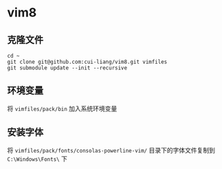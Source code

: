 # vim8

## 克隆文件
```
cd ~
git clone git@github.com:cui-liang/vim8.git vimfiles
git submodule update --init --recursive
```

## 环境变量
将 `vimfiles/pack/bin` 加入系统环境变量

## 安装字体
将 `vimfiles/pack/fonts/consolas-powerline-vim/` 目录下的字体文件复制到 `C:\Windows\Fonts\` 下
